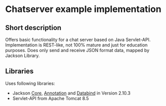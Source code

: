 # Chatserver example implementation

## Short description
Offers basic functionality for a chat server based on Java Servlet-API. Implementation is REST-like, not 100% mature and just for education purposes. Does only send and receive JSON format data, mapped by Jackson Library.

## Libraries
Uses following libraries:
 * Jackson [Core](https://mvnrepository.com/artifact/com.fasterxml.jackson.core/jackson-core/2.10.3), [Annotation](https://mvnrepository.com/artifact/com.fasterxml.jackson.core/jackson-annotation/2.10.3) and [Databind](https://mvnrepository.com/artifact/com.fasterxml.jackson.core/jackson-databind/2.10.3) in Version 2.10.3
 * Servlet-API from Apache Tomcat 8.5


